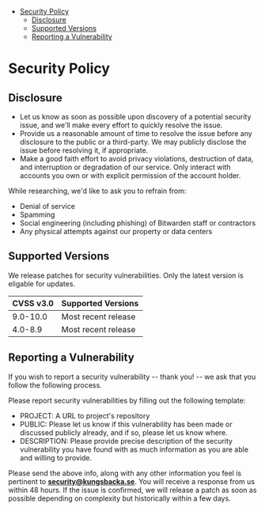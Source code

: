 - [Security Policy](#security-policy)
  - [Disclosure](#disclosure)
  - [Supported Versions](#supported-versions)
  - [Reporting a Vulnerability](#reporting-a-vulnerability)

<!-- END doctoc generated TOC please keep comment here to allow auto update -->

# Security Policy

## Disclosure

- Let us know as soon as possible upon discovery of a potential security issue, and we'll make every effort to quickly resolve the issue.
- Provide us a reasonable amount of time to resolve the issue before any disclosure to the public or a third-party. We may publicly disclose the issue before resolving it, if appropriate.
- Make a good faith effort to avoid privacy violations, destruction of data, and interruption or degradation of our service. Only interact with accounts you own or with explicit permission of the account holder.

While researching, we'd like to ask you to refrain from:

- Denial of service
- Spamming
- Social engineering (including phishing) of Bitwarden staff or contractors
- Any physical attempts against our property or data centers

## Supported Versions

We release patches for security vulnerabilities. 
Only the latest version is eligable for updates.

| CVSS v3.0 | Supported Versions                        |
| --------- | ----------------------------------------- |
| 9.0-10.0  | Most recent release                       |
| 4.0-8.9   | Most recent release                       |

## Reporting a Vulnerability
If you wish to report a security vulnerability -- thank you! -- we ask
that you follow the following process.

Please report security vulnerabilities by filling out the following template:

* PROJECT: A URL to project's repository
* PUBLIC: Please let us know if this vulnerability has been made or discussed publicly already, and if so, please let us know where.
* DESCRIPTION: Please provide precise description of the security vulnerability you have found with as much information as you are able and willing to provide.

Please send the above info, along with any other information you feel is pertinent to **[security@kungsbacka.se](mailto:security@kungsbacka.se)**. You will receive a response from us within 48 hours. If the issue is confirmed, we will release a patch as soon as possible depending on complexity but historically within a few days.
